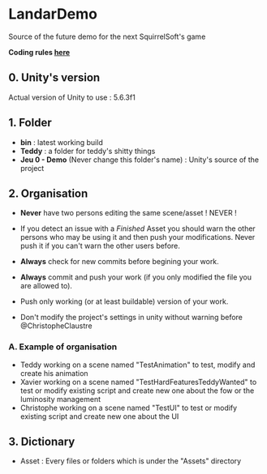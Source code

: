 # LandarDemo
Source of the future demo for the next SquirrelSoft's game

**Coding rules [here](CodingRules.md)**

## 0. Unity's version

Actual version of Unity to use : 5.6.3f1

## 1. Folder

 * **bin** : latest working build
 * **Teddy** : a folder for teddy's shitty things
 * **Jeu 0 - Demo** (Never change this folder's name) : Unity's source of the project

## 2. Organisation

 * **Never** have two persons editing the same scene/asset ! NEVER !
 * If you detect an issue with a *Finished* Asset you should warn the other persons who may be using it and then push your modifications. Never push it if you can't warn the other users before.
 * **Always** check for new commits before begining your work.
 * **Always** commit and push your work (if you only modified the file you are allowed to).
 * Push only working (or at least buildable) version of your work.

 * Don't modify the project's settings in unity without warning before @ChristopheClaustre

### A. Example of organisation

 * Teddy working on a scene named "TestAnimation" to test, modify and create his animation
 * Xavier working on a scene named "TestHardFeaturesTeddyWanted" to test or modify existing script and create new one about the fow or the luminosity management
 * Christophe working on a scene named "TestUI" to test or modify existing script and create new one about the UI

## 3. Dictionary

 * Asset : Every files or folders which is under the "Assets" directory